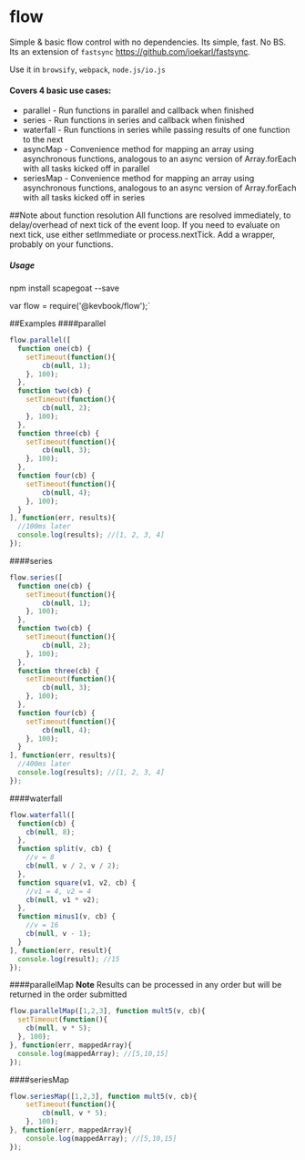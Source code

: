 flow
========

Simple & basic flow control with no dependencies. Its simple, fast. No BS. Its an extension of `fastsync` https://github.com/joekarl/fastsync.

Use it in `browsify`, `webpack`, `node.js/io.js`

#### Covers 4 basic use cases:

* parallel - Run functions in parallel and callback when finished
* series - Run functions in series and callback when finished
* waterfall - Run functions in series while passing results of one function to the next
* asyncMap - Convenience method for mapping an array using asynchronous functions, analogous to an async version of Array.forEach with all tasks kicked off in parallel
* seriesMap - Convenience method for mapping an array using asynchronous functions, analogous to an async version of Array.forEach with all tasks kicked off in series

##Note about function resolution
All functions are resolved immediately, to delay/overhead of next tick of the event loop. If you need to evaluate on next tick, use either setImmediate or process.nextTick. Add a wrapper, probably on your functions.

##### Usage
  npm install scapegoat --save

  var flow = require('@kevbook/flow');`

##Examples
####parallel
  ```js
  flow.parallel([
    function one(cb) {
      setTimeout(function(){
          cb(null, 1);
      }, 100);
    },
    function two(cb) {
      setTimeout(function(){
          cb(null, 2);
      }, 100);
    },
    function three(cb) {
      setTimeout(function(){
          cb(null, 3);
      }, 100);
    },
    function four(cb) {
      setTimeout(function(){
          cb(null, 4);
      }, 100);
    }
  ], function(err, results){
    //100ms later
    console.log(results); //[1, 2, 3, 4]
  });
  ```

####series
  ```js
  flow.series([
    function one(cb) {
      setTimeout(function(){
          cb(null, 1);
      }, 100);
    },
    function two(cb) {
      setTimeout(function(){
          cb(null, 2);
      }, 100);
    },
    function three(cb) {
      setTimeout(function(){
          cb(null, 3);
      }, 100);
    },
    function four(cb) {
      setTimeout(function(){
          cb(null, 4);
      }, 100);
    }
  ], function(err, results){
    //400ms later
    console.log(results); //[1, 2, 3, 4]
  });
  ```

####waterfall
  ```js
  flow.waterfall([
    function(cb) {
      cb(null, 8);
    },
    function split(v, cb) {
      //v = 8
      cb(null, v / 2, v / 2);
    },
    function square(v1, v2, cb) {
      //v1 = 4, v2 = 4
      cb(null, v1 * v2);
    },
    function minus1(v, cb) {
      //v = 16
      cb(null, v - 1);
    }
  ], function(err, result){
    console.log(result); //15
  });
  ```

####parallelMap
**Note** Results can be processed in any order but will be returned in the order submitted

  ```js
  flow.parallelMap([1,2,3], function mult5(v, cb){
    setTimeout(function(){
      cb(null, v * 5);
    }, 100);
  }, function(err, mappedArray){
    console.log(mappedArray); //[5,10,15]
  });
  ```

####seriesMap
  ```js
  flow.seriesMap([1,2,3], function mult5(v, cb){
      setTimeout(function(){
          cb(null, v * 5);
      }, 100);
  }, function(err, mappedArray){
      console.log(mappedArray); //[5,10,15]
  });
  ```
